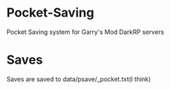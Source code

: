 # Pocket-Saving
Pocket Saving system for Garry's Mod DarkRP servers

# Saves
Saves are saved to data/psave/<steamid>_pocket.txt(I think)
